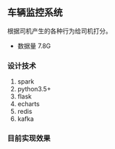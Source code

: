 ## 车辆监控系统

根据司机产生的各种行为给司机打分。

* 数据量 7.8G

### 设计技术

1. spark
2. python3.5+
3. flask
4. echarts
5. redis
6. kafka


### 目前实现效果

